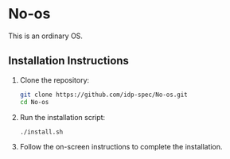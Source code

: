 # No-os

This is an ordinary OS.

## Installation Instructions

1. Clone the repository:
    ```sh
    git clone https://github.com/idp-spec/No-os.git
    cd No-os
    ```

2. Run the installation script:
    ```sh
    ./install.sh
    ```

3. Follow the on-screen instructions to complete the installation.
